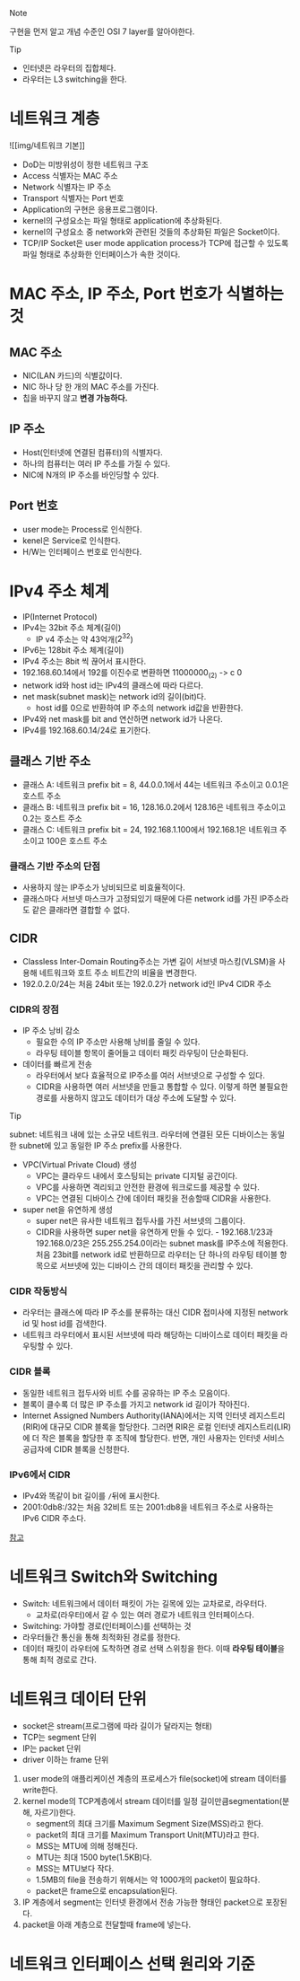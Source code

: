 > [!NOTE]
> 구현을 먼저 알고 개념 수준인 OSI 7 layer를 알아야한다.

> [!tip]
> - 인터넷은 라우터의 집합체다.
> - 라우터는 L3 switching을 한다.

# 네트워크 계층
![[img/네트워크 기본]]
- DoD는 미방위성이 정한 네트워크 구조
- Access 식별자는 MAC 주소
- Network 식별자는 IP 주소
- Transport 식별자는 Port 번호 
- Application의 구현은 응용프로그램이다.
- kernel의 구성요소는 파일 형태로 application에 추상화된다.
- kernel의 구성요소 중 network와 관련된 것들의 추상화된 파일은 Socket이다.
- TCP/IP Socket은 user mode application process가 TCP에 접근할 수 있도록 파일 형태로 추상화한 인터페이스가 속한 것이다.
# MAC 주소, IP 주소, Port 번호가 식별하는 것
## MAC 주소
- NIC(LAN 카드)의 식별값이다.
- NIC 하나 당 한 개의 MAC 주소를 가진다.
- 칩을 바꾸지 않고 **변경 가능하다.**
## IP 주소
- Host(인터넷에 연결된 컴퓨터)의 식별자다.
- 하나의 컴퓨터는 여러 IP 주소를 가질 수 있다.
- NIC에 N개의 IP 주소를 바인딩할 수 있다.
## Port 번호
- user mode는 Process로 인식한다.
- kenel은 Service로 인식한다.
- H/W는 인터페이스 번호로 인식한다.
# IPv4 주소 체계
- IP(Internet Protocol)
- IPv4는 32bit 주소 체계(길이)
	- IP v4 주소는 약 43억개($2^{32}$)
- IPv6는 128bit 주소 체계(길이)
- IPv4 주소는 8bit 씩 끊어서 표시한다.
- 192.168.60.14에서 192를 이진수로 변환하면 $1100 0000_{(2)}$ -> c 0
- network id와 host id는 IPv4의 클래스에 따라 다르다.
- net mask(subnet mask)는 network id의 길이(bit)다.
	- host id를 0으로 반환하여 IP 주소의 network id값을 반환한다.
- IPv4와 net mask를 bit and 연산하면 network id가 나온다.
- IPv4를 192.168.60.14/24로 표기한다.
## 클래스 기반 주소
- 클래스 A: 네트워크 prefix bit = 8, 44.0.0.1에서 44는 네트워크 주소이고 0.0.1은 호스트 주소
- 클래스 B: 네트워크 prefix bit = 16, 128.16.0.2에서 128.16은 네트워크 주소이고 0.2는 호스트 주소
- 클래스 C: 네트워크 prefix bit = 24, 192.168.1.100에서 192.168.1은 네트워크 주소이고 100은 호스트 주소
### 클래스 기반 주소의 단점
- 사용하지 않는 IP주소가 낭비되므로 비효율적이다.
- 클래스마다 서브넷 마스크가 고정되있기 때문에 다른 network id를 가진 IP주소라도 같은 클래라면 결합할 수 없다. 
## CIDR
- Classless Inter-Domain Routing주소는 가변 길이 서브넷 마스킹(VLSM)을 사용해 네트워크와 호트 주소 비트간의 비율을 변경한다.
- 192.0.2.0/24는 처음 24bit 또는 192.0.2가 network id인 IPv4 CIDR 주소
### CIDR의 장점
- IP 주소 낭비 감소
	- 필요한 수의 IP 주소만 사용해 낭비를 줄일 수 있다.
	- 라우팅 테이블 항목이 줄어들고 데이터 패킷 라우팅이 단순화된다.
- 데이터를 빠르게 전송
	- 라우터에서 보다 효율적으로 IP주소를 여러 서브넷으로 구성할 수 있다.
	- CIDR을 사용하면 여러 서브넷을 만들고 통합할 수 있다. 이렇게 하면 불필요한 경로를 사용하지 않고도 데이터가 대상 주소에 도달할 수 있다.
> [!tip]
> subnet: 네트워크 내에 있는 소규모 네트워크. 라우터에 연결된 모든 디바이스는 동일한 subnet에 있고 동일한 IP 주소 prefix를 사용한다.
- VPC(Virtual Private Cloud) 생성
	- VPC는 클라우드 내에서 호스팅되는 private 디지털 공간이다.
	- VPC를 사용하면 격리되고 안전한 환경에 워크로드를 제공할 수 있다.
	- VPC는 연결된 디바이스 간에 데이터 패킷을 전송할때 CIDR을 사용한다.
- super net을 유연하게 생성
	- super net은 유사한 네트워크 접두사를 가진 서브넷의 그룹이다.
	- CIDR을 사용하면 super net을 유연하게 만들 수 있다.
			- 192.168.1/23과 192.168.0/23은 255.255.254.0이라는 subnet mask를 IP주소에 적용한다. 처음 23bit를 network id로 반환하므로 라우터는 단 하나의 라우팅 테이블 항목으로 서브넷에 있는 디바이스 간의 데이터 패킷을 관리할 수 있다.
### CIDR 작동방식
- 라우터는 클래스에 따라 IP 주소를 분류하는 대신 CIDR 접미사에 지정된 network id 및 host id를 검색한다.
- 네트워크 라우터에서 표시된 서브넷에 따라 해당하는 디바이스로 데이터 패킷을 라우팅할 수 있다.
### CIDR 블록
- 동일한 네트워크 접두사와 비트 수를 공유하는 IP 주소 모음이다.
- 블록이 클수록 더 많은 IP 주소를 가지고 network id 길이가 작아진다.
- Internet Assigned Numbers Authority(IANA)에서는 지역 인터넷 레지스트리(RIR)에 대규모 CIDR 블록을 할당한다. 그러면 RIR은 로컬 인터넷 레지스트리(LIR)에 더 작은 블록을 할당한 후 조직에 할당한다. 반면, 개인 사용자는 인터넷 서비스 공급자에 CIDR 블록을 신청한다.
### IPv6에서 CIDR
- IPv4와 똑같이 bit 길이를 `/`뒤에 표시한다.
- 2001:0db8:/32는 처음 32비트 또는 2001:db8을 네트워크 주소로 사용하는 IPv6 CIDR 주소다.

[참고](https://aws.amazon.com/ko/what-is/cidr/)

# 네트워크 Switch와 Switching
- Switch: 네트워크에서 데이터 패킷이 가는 길목에 있는 교차로로, 라우터다.
	- 교차로(라우터)에서 갈 수 있는 여러 경로가 네트워크 인터페이스다.
- Switching: 가야할 경로(인터페이스)를 선택하는 것
- 라우터들간 통신을 통해 최적화된 경로를 정한다.
- 데이터 패킷이 라우터에 도착하면 경로 선택 스위칭을 한다. 이때 **라우팅 테이블**을 통해 최적 경로로 간다.
# 네트워크 데이터 단위
- socket은 stream(프로그램에 따라 길이가 달라지는 형태)
- TCP는 segment 단위
- IP는 packet 단위
- driver 이하는 frame 단위
1. user mode의 애플리케이션 계층의 프로세스가 file(socket)에 stream 데이터를 write한다.
2. kernel mode의 TCP계층에서 stream 데이터를 일정 길이만큼segmentation(분해, 자르기)한다.
	- segment의 최대 크기를 Maximum Segment Size(MSS)라고 한다.
	- packet의 최대 크기를 Maximum Transport Unit(MTU)라고 한다.
	- MSS는 MTU에 의해 정해진다.
	- MTU는 최대 1500 byte(1.5KB)다.
	- MSS는 MTU보다 작다.
	- 1.5MB의 file을 전송하기 위해서는 약 1000개의 packet이 필요하다.
	- packet은 frame으로 encapsulation된다.
3. IP 계층에서 segment는 인터넷 환경에서 전송 가능한 형태인 packet으로 포장된다.
4. packet을 아래 계층으로 전달할때 frame에 넣는다.
# 네트워크 인터페이스 선택 원리와 기준